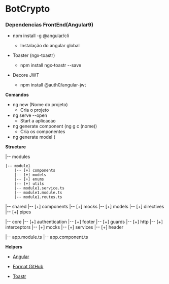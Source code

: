 # BotCrypto

###

### Dependencias FrontEnd(Angular9)

- npm install -g @angular/cli

  - Instalação do angular global

- Toaster (ngx-toastr)

  - npm install ngx-toastr --save

- Decore JWT
  - npm install @auth0/angular-jwt

**Comandos**

- ng new (Nome do projeto)
  - Cria o projeto
- ng serve --open
  - Start a aplicacao
- ng generate component (ng g c (nome))
  - Cria os componentes
- ng generate model (

**Structure**

|-- modules

    |-- module1
        |-- [+] components
        |-- [+] models
        |-- [+] enums
        |-- [+] utils
        |-- module1.service.ts
        |-- module1.module.ts
        |-- module1.routes.ts

|-- shared
|-- [+] components
|-- [+] mocks
|-- [+] models
|-- [+] directives
|-- [+] pipes

|-- core
|-- [+] authentication
|-- [+] footer
|-- [+] guards
|-- [+] http
|-- [+] interceptors
|-- [+] mocks
|-- [+] services
|-- [+] header

|-- app.module.ts
|-- app.component.ts

**Helpers**

- [Angular](https://cli.angular.io/)

- [Format GitHub](https://help.github.com/en/articles/basic-writing-and-formatting-syntax)

- [Toastr](https://www.npmjs.com/package/ngx-toastr)
